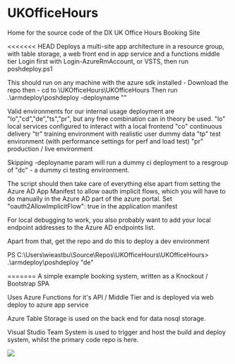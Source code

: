 # UKOfficeHours
Home for the source code of the DX UK Office Hours Booking Site

<<<<<<< HEAD
Deploys a multi-site app architecture in a resource group, with table storage, a web front end in app service and a functions middle tier
Login first with Login-AzureRmAccount, or VSTS, then run poshdeploy.ps1

This should run on any machine with the azure sdk installed - 
Download the repo then - 
cd to <Repo>\UKOfficeHours\UKOfficeHours
Then run .\armdeploy\poshdeploy -deployname "<two letter environment code>"

Valid environments for our internal usage deployment are "lo","cd","de","ts","pr", but any free combination can in theory be used.
"lo" local services configured to interact with a local frontend
"co" continuous delivery
"tr" training environment with realistic user dummy data
"tp" test environment (with performance settings for perf and load test)
"pr" production / live environment

Skipping -deployname param will run a dummy ci deployment to a resgroup of "dc" - a dummy ci testing environment.

The script should then take care of everything else apart from setting the Azure AD App Manifest to allow oauth implicit flows, which you will have to do manually in the Azure AD part of the azure portal. Set "oauth2AllowImplicitFlow": true in the application manifest

For local debugging to work, you also probably want to add your local endpoint addresses to the Azure AD endpoints list.

Apart from that, get the repo and do this to deploy a dev environment

PS C:\Users\wieastbu\Source\Repos\UKOfficeHours\UKOfficeHours> .\armdeploy\poshdeploy "de" 

=======
A simple example booking system, written as a Knockout / Bootstrap SPA

Uses Azure Functions for it's API / Middle Tier and is deployed via web deploy to azure app service

Azure Table Storage is used on the back end for data nosql storage.

Visual Studio Team System is used to trigger and host the build and deploy system, whilst the primary code repo is here.

<img src="https://dxukprogrammatic.visualstudio.com/_apis/public/build/definitions/fe221f9a-c953-4f87-8184-d1d51aec1f9e/1/badge">



